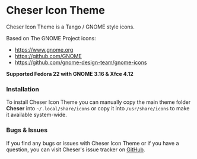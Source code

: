 # Cheser Icon Theme #

Cheser Icon Theme is a Tango / GNOME style icons.

Based on The GNOME Project icons:
* https://www.gnome.org
* https://github.com/GNOME
* https://github.com/gnome-design-team/gnome-icons

**Supported Fedora 22 with GNOME 3.16 & Xfce 4.12**


### Installation ###

To install Cheser Icon Theme you can manually copy the main theme folder **Cheser** into `~/.local/share/icons` or copy it into `/usr/share/icons` to make it available system-wide.


### Bugs & Issues ###

If you find any bugs or issues with Cheser Icon Theme or if you have a question, you can visit Cheser's issue tracker on [GitHub](https://github.com/chekavy/cheser-icon-theme/issues).

